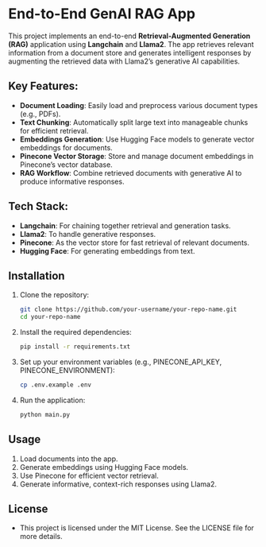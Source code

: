 # End-to-End GenAI RAG App

This project implements an end-to-end **Retrieval-Augmented Generation (RAG)** application using **Langchain** and **Llama2**. The app retrieves relevant information from a document store and generates intelligent responses by augmenting the retrieved data with Llama2’s generative AI capabilities.

## Key Features:
- **Document Loading**: Easily load and preprocess various document types (e.g., PDFs).
- **Text Chunking**: Automatically split large text into manageable chunks for efficient retrieval.
- **Embeddings Generation**: Use Hugging Face models to generate vector embeddings for documents.
- **Pinecone Vector Storage**: Store and manage document embeddings in Pinecone’s vector database.
- **RAG Workflow**: Combine retrieved documents with generative AI to produce informative responses.

## Tech Stack:
- **Langchain**: For chaining together retrieval and generation tasks.
- **Llama2**: To handle generative responses.
- **Pinecone**: As the vector store for fast retrieval of relevant documents.
- **Hugging Face**: For generating embeddings from text.

## Installation

1. Clone the repository:
   ```bash
   git clone https://github.com/your-username/your-repo-name.git
   cd your-repo-name
   ```
2. Install the required dependencies:
   ```bash
   pip install -r requirements.txt
   ```
3. Set up your environment variables (e.g., PINECONE_API_KEY, PINECONE_ENVIRONMENT):
   ```bash
   cp .env.example .env
   ```
4. Run the application:
   ```bash
   python main.py
   ```

## Usage
1. Load documents into the app.
2. Generate embeddings using Hugging Face models.
3. Use Pinecone for efficient vector retrieval.
4. Generate informative, context-rich responses using Llama2.


## License
 - This project is licensed under the MIT License. See the LICENSE file for more details.